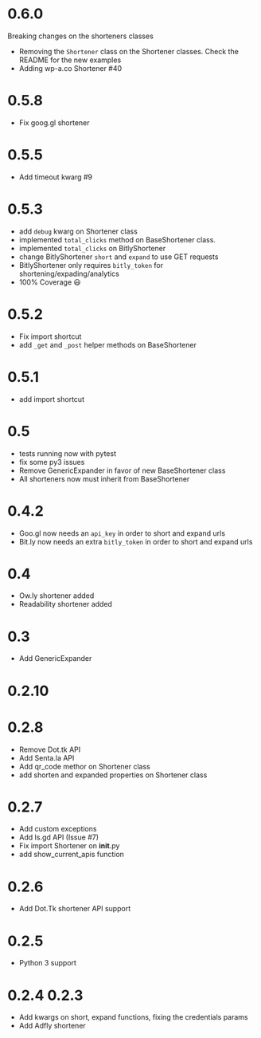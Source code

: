 0.6.0
=====

Breaking changes on the shorteners classes

* Removing the `Shortener` class on the Shortener classes. Check the README for the new examples
* Adding wp-a.co Shortener #40


0.5.8
=====
* Fix goog.gl shortener

0.5.5
=====
* Add timeout kwarg #9

0.5.3
=====
* add `debug` kwarg on Shortener class
* implemented `total_clicks` method on BaseShortener class.
* implemented `total_clicks` on BitlyShortener
* change BitlyShortener `short` and `expand` to use GET requests
* BitlyShortener only requires `bitly_token` for shortening/expading/analytics
* 100% Coverage :smiley:


0.5.2
=====
* Fix import shortcut
* add `_get` and `_post` helper methods on BaseShortener


0.5.1
=====
* add import shortcut

0.5
===

* tests running now with pytest
* fix some py3 issues
* Remove GenericExpander in favor of new BaseShortener class
* All shorteners now must inherit from BaseShortener

0.4.2
=====

* Goo.gl now needs an `api_key` in order to short and expand urls
* Bit.ly now needs an extra `bitly_token` in order to short and expand urls

0.4
===
* Ow.ly shortener added
* Readability shortener added

0.3
===
* Add GenericExpander

0.2.10
======


0.2.8
=====
* Remove Dot.tk API
* Add Senta.la API
* Add qr_code methor on Shortener class
* add shorten and expanded properties on Shortener class

0.2.7
=====
* Add custom exceptions
* Add Is.gd API (Issue #7)
* Fix import Shortener on __init__.py
* add show_current_apis function

0.2.6
=====

* Add Dot.Tk shortener API support

0.2.5
=====

* Python 3 support

0.2.4
0.2.3
=====

* Add kwargs on short, expand functions, fixing the credentials params
* Add Adfly shortener
